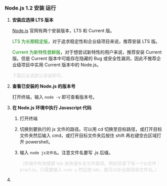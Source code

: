 ### Node.js 1.2 安装 运行

1. **安装应选择 LTS 版本**

   [Node.js](https://nodejs.org/en/) 官网有两个安装版本，LTS 和 Current 版。

   <font color='green'>LTS 为长期稳定版</font>，对于追求稳定性和企业级项目来说，推荐安装 LTS 版。

   <font color='green'>Current 为新特性尝鲜版</font>，对于想尝试新特性的用户来说，推荐安装 Current 版。但是 Current 版本中可能存在隐藏的 Bug 或安全性漏洞，因此不推荐企业级项目中实用 Current 版本中的 Node.js。

   <font color='lightgrey'>下载后全选默认安装即可。</font>

   

2. **查看已安装的 Node.js 的版本号**

   打开终端，输入 `node -v` 即可查看版本号。

   

3. **在 Node.js 环境中执行 Javascript 代码**

   1. 打开终端

   2. 切换到要执行的 js 文件的路径。可以用 cd 切换至目标路径，或打开目标文件夹然后输入 cmd，或打开目标文件夹后按住 shift 再右键空白区域打开 powershell。

   3. 输入 `node js文件名`。注意文件名要写 .js 后缀。

      <font color='lightgrey'>（终端中有快捷键 tab 来快速补全文件路径。例如目录下有一个js文件：prac1.js。只需要输入 `node p` 然后按 tab，就可以补全路径和文件名。）</font>

      

4. 

